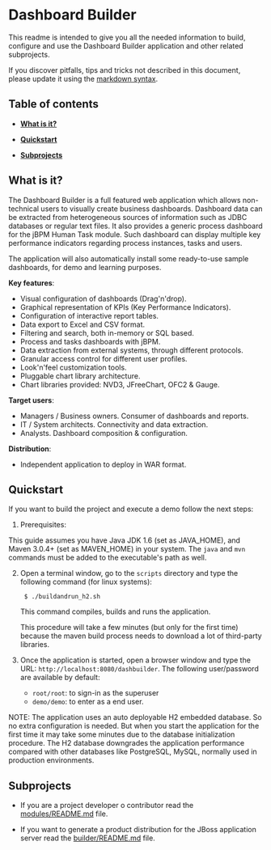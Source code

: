 Dashboard Builder
==========================

This readme is intended to give you all the needed information to build, configure and use the
Dashboard Builder application and other related subprojects.

If you discover pitfalls, tips and tricks not described in this document,
please update it using the [markdown syntax](http://daringfireball.net/projects/markdown/syntax).

Table of contents
------------------

* **[What is it?](#what-is-it)**

* **[Quickstart](#quickstart)**

* **[Subprojects](#subprojects)**

What is it?
----------------

The Dashboard Builder is a full featured web application which allows non-technical users to visually create business dashboards.
Dashboard data can be extracted from heterogeneous sources of information such as JDBC databases or regular text files.
It also provides a generic process dashboard for the jBPM Human Task module. Such dashboard can display multiple key performance indicators regarding process instances, tasks and users.

The application will also automatically install some ready-to-use sample dashboards, for demo and learning purposes.

**Key features**:
* Visual configuration of dashboards (Drag'n'drop).
* Graphical representation of KPIs (Key Performance Indicators).
* Configuration of interactive report tables.
* Data export to Excel and CSV format.
* Filtering and search, both in-memory or SQL based.
* Process and tasks dashboards with jBPM.
* Data extraction from external systems, through different protocols.
* Granular access control for different user profiles.
* Look'n'feel customization tools.
* Pluggable chart library architecture.
* Chart libraries provided: NVD3, JFreeChart, OFC2 & Gauge.

**Target users**:
* Managers / Business owners. Consumer of dashboards and reports.
* IT / System architects. Connectivity and data extraction.
* Analysts. Dashboard composition & configuration.

**Distribution**:
* Independent application to deploy in WAR format.


Quickstart
-------------------

If you want to build the project and execute a demo follow the next steps:

1. Prerequisites:

  This guide assumes you have Java JDK 1.6 (set as JAVA_HOME), and Maven 3.0.4+ (set as MAVEN_HOME) in your system.
  The <code>java</code> and <code>mvn</code> commands must be added to the executable's path as well.

2. Open a terminal window, go to the <code>scripts</code> directory and type the following command (for linux systems):

        $ ./buildandrun_h2.sh

    This command compiles, builds and runs the application.

    This procedure will take a few minutes (but only for the first time) because the maven build process needs to download a
    lot of third-party libraries.

3. Once the application is started, open a browser window and type the URL: <code>http://localhost:8080/dashbuilder</code>.
The following user/password are available by default:

    * <code>root/root</code>: to sign-in as the superuser
    * <code>demo/demo</code>: to enter as a end user.

  NOTE: The application uses an auto deployable H2 embedded database. So no extra configuration is needed.
  But when you start the application for the first time it may take some minutes due to the
  database initialization procedure. The H2 database downgrades the application performance
  compared with other databases like PostgreSQL, MySQL, normally used in production environments.


Subprojects
-------------------

* If you are a project developer o contributor read the
[modules/README.md](https://github.com/droolsjbpm/dashboard-builder/blob/master/modules/README.md) file.

* If you want to generate a product distribution for the JBoss application server read the
[builder/README.md](https://github.com/droolsjbpm/dashboard-builder/blob/master/builder/README.md) file.


